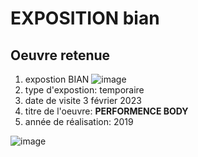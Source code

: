 #  EXPOSITION bian 
## Oeuvre retenue 
1. expostion BIAN 
![image](https://user-images.githubusercontent.com/124070431/221051396-04d5dca7-812d-4b9e-89d0-f8017d0733a0.png)
2. type d'expostion: temporaire
3. date de visite 3 février 2023
4. titre de l'oeuvre: **PERFORMENCE BODY**
5. année de réalisation: 2019

![image](https://user-images.githubusercontent.com/124070431/221054030-509c8059-7cc7-4ac2-87a0-4ae98b433bae.png)

